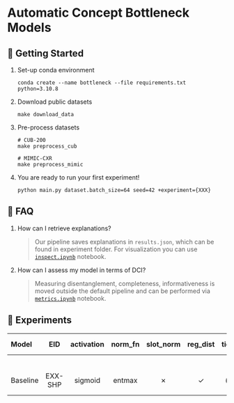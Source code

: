 # Automatic Concept Bottleneck Models

## 🚀 Getting Started
1. Set-up conda environment
    ```
    conda create --name bottleneck --file requirements.txt python=3.10.8
    ```
2. Download public datasets
    ```
    make download_data
    ```
3. Pre-process datasets
    ```
    # CUB-200
    make preprocess_cub

    # MIMIC-CXR
    make preprocess_mimic
    ```
4. You are ready to run your first experiment!
    ```
    python main.py dataset.batch_size=64 seed=42 +experiment={XXX}
    ```

## 🤔 FAQ

1. How can I retrieve explanations?
    > Our pipeline saves explanations in `results.json`, which can be found in experiment folder. For visualization you can use [`inspect.ipynb`](./autoconcept/inspect.ipynb) notebook.

2. How can I assess my model in terms of DCI?
    > Measuring disentanglement, completeness, informativeness is moved outside the default pipeline and can be performed via [`metrics.ipynb`](./autoconcept/metrics.ipynb) notebook.


## 🧬 Experiments

| Model     | EID         | activation | norm_fn  | slot_norm | reg_dist | tie_loss   |  F1-score     | Disentanglement | Completeness    | Directory      |
|:------------|:-----------:|:-----------:|:--------:|:---------:|:--------:|:----------:|:-------------:|:---------------:|:---------------:|:---------------|
|  |  |  |  |  |  |  |  |  |  | -  |
| Baseline    | EXX-SHP     | sigmoid | entmax   |  ✗ | ✓ | KL (w.r.t. $c$) | 0.000 ± 0.0   | 0.000 ± 0.0     | 0.000 ± 0.0     | -              |
